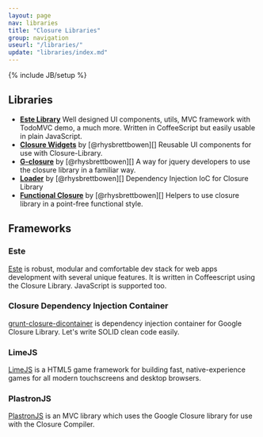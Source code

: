 ```yaml
---
layout: page
nav: libraries
title: "Closure Libraries"
group: navigation
useurl: "/libraries/"
update: "libraries/index.md"
---
```

{% include JB/setup %}

## Libraries

* [**Este Library**](https://github.com/steida/este-library) Well designed UI components, utils, MVC framework with TodoMVC demo, a much more. Written in CoffeeScript but easily usable in plain JavaScript.
* [**Closure Widgets**](https://github.com/rhysbrettbowen/closure-widgets#readme) by [@rhysbrettbowen][] Reusable UI components for use with Closure-Library.
* [**G-closure**](https://github.com/rhysbrettbowen/G-closure#readme) by [@rhysbrettbowen][] A way for jquery developers to use the closure library in a familiar way.
* [**Loader**](https://github.com/rhysbrettbowen/Loader#readme) by [@rhysbrettbowen][] Dependency Injection IoC for Closure Library
* [**Functional Closure**](https://github.com/rhysbrettbowen/functional-closure#readme) by [@rhysbrettbowen][] Helpers to use closure library in a point-free functional style.

## Frameworks

### Este

[Este][] is robust, modular and comfortable dev stack for web apps development with several unique features. It is written in Coffeescript using the Closure Library. JavaScript is supported too.

### Closure Dependency Injection Container

[grunt-closure-dicontainer](https://github.com/steida/grunt-closure-dicontainer) is dependency injection container for
Google Closure Library. Let's write SOLID clean code easily.

### LimeJS

[LimeJS][] is a HTML5 game framework for building fast, native-experience games for all modern touchscreens and desktop browsers.

### PlastronJS

[PlastronJS][] is an MVC library which uses the Google Closure library for use with the Closure Compiler.

[plastronjs]: http://rhysbrettbowen.github.com/PlastronJS/ "PlastronJS MVC Framework"
[este]: https://github.com/Steida/este#readme "Este is robust, modular and comfortable dev stack for web apps development with several unique features."
[LimeJS]: http://www.limejs.com/ "LimeJS is a HTML5 game framework"
[rhysbrettbowen]: https://github.com/rhysbrettbowen "Rhys Brett-Bowen on Github"
